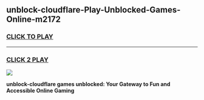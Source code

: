 
## unblock-cloudflare-Play-Unblocked-Games-Online-m2172
<h3>
<a href="https://premium76.site?title=unblock-cloudflare&ref=25A">CLICK TO PLAY</a></h3>
<hr>

<h3>
<a href="https://premium76.site?title=unblock-cloudflare&ref=25A">CLICK 2 PLAY</a>
  
</h3>

<a href="https://premium76.site?title=unblock-cloudflare&ref=25A"><img src="https://clearcache.store/games.png"></a>


**unblock-cloudflare games unblocked: Your Gateway to Fun and Accessible Online Gaming**
